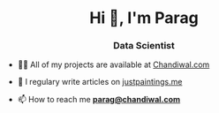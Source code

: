 <h1 align="center">Hi 👋, I'm Parag</h1>
<h3 align="center">Data Scientist</h3>


- 👨‍💻 All of my projects are available at [Chandiwal.com](Chandiwal.com)

- 📝 I regulary write articles on [justpaintings.me](justpaintings.me)

- 📫 How to reach me **parag@chandiwal.com**
